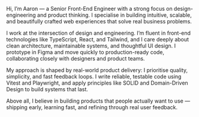 Hi, I’m Aaron — a Senior Front-End Engineer with a strong focus on design-engineering and product thinking. I specialise in building intuitive, scalable, and beautifully crafted web experiences that solve real business problems.

I work at the intersection of design and engineering. I’m fluent in front-end technologies like TypeScript, React, and Tailwind, and I care deeply about clean architecture, maintainable systems, and thoughtful UI design. I prototype in Figma and move quickly to production-ready code, collaborating closely with designers and product teams.

My approach is shaped by real-world product delivery: I prioritise quality, simplicity, and fast feedback loops. I write reliable, testable code using Vitest and Playwright, and apply principles like SOLID and Domain-Driven Design to build systems that last.

Above all, I believe in building products that people actually want to use — shipping early, learning fast, and refining through real user feedback.
